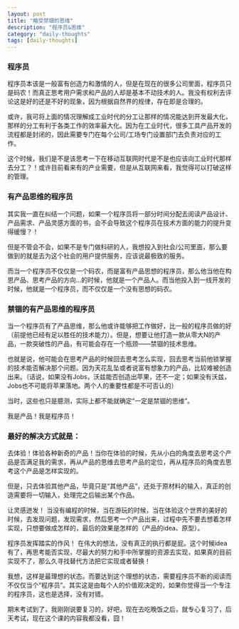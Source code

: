 ```yaml
---   
layout: post    
title: "略受禁锢的思维"    
description: "程序员&思维"     
category: "daily-thoughts"  
tags: [daily-thoughts]   
---
```


### 程序员

程序员本该是一般富有创造力和激情的人，但是在现在的很多公司里面，程序员只是码农！而真正思考用户需求和产品的人却是基本不动技术的人。我没有权利去评论这是好的还是不好的现象，因为根据自然界的规律，存在即是合理的。

或许，我可将上面的情况理解成工业时代的分工让那样的情况能达到开发最大化，那样的分工有利于各类工作的效率最大化。因为在工业时代，很多工具产品开发的流程都是封闭的，因此需要专门在每个公司/工场专门设置部门去负责对应的工作。

这个时候，我们是不是该思考一下在移动互联网时代是不是也应该向工业时代那样去分工？！或许目前看来有的产业需要，但是从互联网来看，我觉得可以打破这样的管理。

### 有产品思维的程序员

其实我一直在纠结一个问题，如果一个程序员将一部分时间分配去阅读产品设计、产品需求、产品灵感方面的书，会不会导致这个程序员在技术方面的能力的提升变得缓慢？！

但是不管会不会，如果不是专门做科研的人，我想投入到社会/公司里面，那么要做到的就是去为这个社会的用户提供服务，应该说最极致的服务。

而当一个程序员不仅仅是一个码农，而是富有产品思想的程序员，那么他当他在构思产品、思考产品的方向...的时候，他就是一个产品人。而当他投入到一线开发的时候，他就是一个程序员，而不仅仅是一个没有思想的码农。

### 禁锢的有产品思维的程序员

当一个程序员有了产品思维，那么他或许能够把工作做好，比一般的程序员做的好（前提他已经有足以胜任的技术能力）。但是，想要让他打造一款从零大N的产品，一款突破性的产品，有可能会存在一个瓶颈——禁锢的技术思维。

也就是说，他可能会在思考产品的时候回去思考怎么实现，回去思考当前他锁掌握的技术能否解决那个问题。因为天花乱坠或者说富有想象力的产品，比较难被创造出来。（话说，如果没有Jobs，沃兹能否创造出苹果，还不一定；如果没有沃兹，Jobs也不可能将苹果落地。两个人的重要性都是不可否认的）

当时，这些也只是臆测，实际上都不能就确定“一定是禁锢的思维”。

我是产品！我是程序员！

### 最好的解决方式就是：

去体验！体验各种新奇的产品！当你在体验的时候，先从小白的角度去思考这个产品是否满足我的需求，再从产品的思维去思考产品的定位，再从程序员的角度去思考这个产品是怎样实现的。

但是，只去体验其他产品，毕竟只是“其他产品”，还处于原材料的输入，真正的创造需要将一切输入，处理完之后输出某个作品。

让灵感迸发！ 当没有编程的时候，当在游玩的时候，当在体验这个世界的美好的时候，去发现问题，发现需求，然后思考一个产品出来，过程中先不要去想着怎样实现，只想要做成怎样的，最后的效果是怎样的（产品的idea、原型）。

程序员发挥踏实的作风！ 在伟大的想法，没有真正的执行都是屁。这个时候idea有了，再思考能否实现，尽最大的努力和手中所掌握的资源去实现，如果真的目前实现不了，那么久寻找替代方法把它实现或者替换！

我想，这样是最理想的状态。而要达到这个理想的状态，需要程序员不断的阅读而不仅仅当个“程序员”。其实这是由每个人的价值观决定的，如果你觉得当一个专注的程序员，这也是选择，没有对错。

期末考试到了，我刚刚说要复习的，好吧，现在去吃晚饭之后，就专心复习了，后天考试，现在这个课的内容我都没看，囧！

 